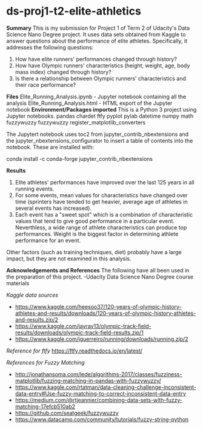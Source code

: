 # ds-proj1-t2-elite-athletics
**Summary**
This is my submission for Project 1 of Term 2 of Udacity's Data Science Nano Degree project. It uses data sets obtained from Kaggle to answer questions about the performance of elite athletes. Specifically, it addresses the following questions:

1. How have elite runners' performances changed through history?
2. How have Olympic runners' characteristics (height, weight, age, body mass index) changed through history?
3. Is there a relationship between Olympic runners' characteristics and their race performance?

**Files**
Elite_Running_Analysis.ipynb - Jupyter notebook containing all the analysis
Elite_Running_Analysis.html  - HTML export of the Jupyter notebook
**Environment/Packages imported**
This is a Python 3 project using Jupyter notebooks.
pandas
chardet
ftfy
pyplot
pylab
datetime
numpy
math
fuzzywuzzy
fuzzywuzzy
register_matplotlib_converters

The Jupytert notebook uses toc2 from jupyter_contrib_nbextensions and the jupyter_nbextensions_configurator to insert a table of contents into the notebook. These are installed with:

conda install -c conda-forge jupyter_contrib_nbextensions

**Results**
1. Elite athletes' performances have improved over the last 125 years in all running events.
2. For some events, mean values for characteristics have changed over time (sprinters have tended to get heavier, average age of athletes in several events has increased).
3. Each event has a "sweet spot" which is a combination of characteristic values that tend to give good performance in a particular event.
Neverthless, a wide range of athlete characteristics can produce top performances. Weight is the biggest factor in determining athlete performance for an event.

Other factors (such as training techniques, diet) probably have a large impact, but they are not examined in this analysis.

**Acknowledgements and References**
The following have all been used in the preparation of this project.
-Udacity Data Science Nano Degree course materials

*Kaggle data sources*
- https://www.kaggle.com/heesoo37/120-years-of-olympic-history-athletes-and-results/downloads/120-years-of-olympic-history-athletes-and-results.zip/2
- https://www.kaggle.com/jayrav13/olympic-track-field-results/downloads/olympic-track-field-results.zip/1
- https://www.kaggle.com/jguerreiro/running/downloads/running.zip/2

*Reference for ftfy*
https://ftfy.readthedocs.io/en/latest/

*References for Fuzzy Matching*
- http://jonathansoma.com/lede/algorithms-2017/classes/fuzziness-matplotlib/fuzzing-matching-in-pandas-with-fuzzywuzzy/
- https://www.kaggle.com/rtatman/data-cleaning-challenge-inconsistent-data-entry#Use-fuzzy-matching-to-correct-inconsistent-data-entry
- https://medium.com/@rtjeannier/combining-data-sets-with-fuzzy-matching-17efcb510ab2
- https://github.com/seatgeek/fuzzywuzzy
- https://www.datacamp.com/community/tutorials/fuzzy-string-python
